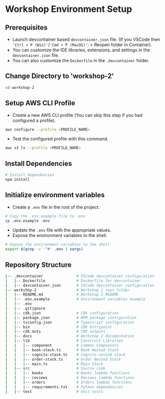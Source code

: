 # Workshop Environment Setup

## Prerequisites
- Launch devcontainer based `devcontainer.json` file. (If you VSCode then `'Ctrl + P (Win)'`/`'Cmd + P (MacOS)'`: > Reopen folder in Container).
- You can customize the IDE libraries, extensions, and settings in the `devcontainer.json` file.
- You can also customize the `Dockerfile` in the `.devcontainer` folder.

## Change Directory to 'workshop-2'
```bash
cd workshop-2
```

## Setup AWS CLI Profile
- Create a new AWS CLI profile (You can skip this step if you had configured a profile).
```bash
aws configure --profile <PROFILE_NAME>
```
- Test the configured profile with this command.
```bash
aws s3 ls --profile <PROFILE_NAME>
```

## Install Dependencies
```bash
# Install dependencies
npm install
```

## Initialize environment variables
- Create a `.env` file in the root of the project.
```bash
# Copy the .env.example file to .env
cp .env.example .env
```
- Update the `.env` file with the appropriate values.
- Expose the environment variables to the shell.
```bash
# Expose the environment variables to the shell
export $(grep -v '^#' .env | xargs)
```
## Repository Structure
```bash
|-- .devcontainer               # VSCode devcontainer configuration
|   |-- Dockerfile              # Dockerfile for devcontainer
|   |-- devcontainer.json       # VSCode devcontainer configuration
|-- workshop-2                  # Workshop 2 root folder
|   |-- README.md               # Workshop 2 README
|   |-- .env.example            # Environment variables example
|   |-- .env
|   |-- .gitignore
|   |-- cdk.json                # CDK configuration
|   |-- package.json            # NPM package configuration
|   |-- tsconfig.json           # Typescript configuration
|   |-- bin                     # CDK Entrypoint
|   |-- cdk.outs                # CDK outputs
|   |-- docs                    # Workshop 2 documentation
|   |-- lib                     # Construct Libraries
|   |   |-- component           # Common Components
|   |   |-- book-stack.ts       # Book Nested Stack
|   |   |-- cognito-stack.ts    # Cognito nested stack
|   |   |-- order-stack.ts      # Order Nested Stack
|   |   |-- main.ts             # Main Stack
|   |-- src                     # Source code
|   |   |-- books               # Books lambda functions
|   |   |-- reviews             # Reviews lambda functions
|   |   |-- orders              # Orders lambda functions
|   |   |-- requirements.txt    # Python dependencies
|   |-- test                    # Unit tests
```

